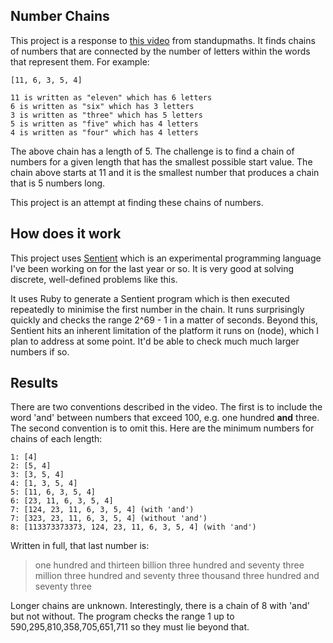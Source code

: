 ## Number Chains

This project is a response to
[this video](https://www.youtube.com/watch?v=LYKn0yUTIU4)
from standupmaths. It finds chains of numbers that are connected by the number
of letters within the words that represent them. For example:

```
[11, 6, 3, 5, 4]

11 is written as "eleven" which has 6 letters
6 is written as "six" which has 3 letters
3 is written as "three" which has 5 letters
5 is written as "five" which has 4 letters
4 is written as "four" which has 4 letters
```

The above chain has a length of 5. The challenge is to find a chain of numbers
for a given length that has the smallest possible start value. The chain above
starts at 11 and it is the smallest number that produces a chain that is 5
numbers long.

This project is an attempt at finding these chains of numbers.

## How does it work

This project uses [Sentient](http://sentient-lang.org/) which is an experimental
programming language I've been working on for the last year or so. It is very
good at solving discrete, well-defined problems like this.

It uses Ruby to generate a Sentient program which is then executed repeatedly to
minimise the first number in the chain. It runs surprisingly quickly and checks
the range 2^69 - 1 in a matter of seconds. Beyond this, Sentient hits an
inherent limitation of the platform it runs on (node), which I plan to address
at some point. It'd be able to check much much larger numbers if so.

## Results

There are two conventions described in the video. The first is to include the
word 'and' between numbers that exceed 100, e.g. one hundred **and** three. The
second convention is to omit this. Here are the minimum numbers for chains of
each length:

```
1: [4]
2: [5, 4]
3: [3, 5, 4]
4: [1, 3, 5, 4]
5: [11, 6, 3, 5, 4]
6: [23, 11, 6, 3, 5, 4]
7: [124, 23, 11, 6, 3, 5, 4] (with 'and')
7: [323, 23, 11, 6, 3, 5, 4] (without 'and')
8: [113373373373, 124, 23, 11, 6, 3, 5, 4] (with 'and')
```

Written in full, that last number is:

>one hundred and thirteen billion three hundred and seventy three million three
>hundred and seventy three thousand three hundred and seventy three

Longer chains are unknown. Interestingly, there is a chain of 8 with 'and' but
not without. The program checks the range 1 up to 590,295,810,358,705,651,711 so
they must lie beyond that.
